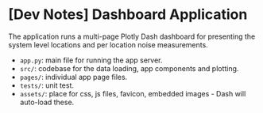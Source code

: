 # [Dev Notes] Dashboard Application

The application runs a multi-page Plotly Dash dashboard for presenting the system level locations and per location noise measurements.

- `app.py`: main file for running the app server.
- `src/`: codebase for the data loading, app components and plotting.
- `pages/`: individual app page files.
- `tests/`: unit test.
- `assets/`: place for css, js files, favicon, embedded images - Dash will auto-load these.